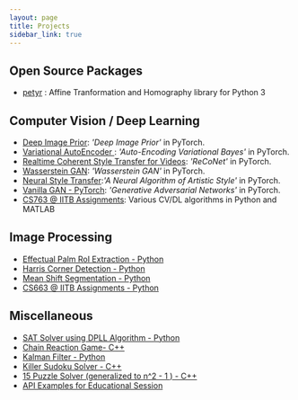 ```yaml
---
layout: page
title: Projects
sidebar_link: true
---
```

## Open Source Packages
- [petyr](https://github.com/safwankdb/petyr) : Affine Tranformation and Homography library for Python 3

## Computer Vision / Deep Learning
- [Deep Image Prior](https://safwankdb.github.io/Deep-Image-Prior/): *'Deep Image Prior'* in PyTorch.
- [Variational AutoEncoder ](https://safwankdb.github.io/Variational-Auto-Encoder/): *'Auto-Encoding Variational Bayes'* in PyTorch.
- [Realtime Coherent Style Transfer for Videos](https://safwankdb.github.io/ReCoNet-PyTorch/): *'ReCoNet'* in PyTorch.
- [Wasserstein GAN](https://safwankdb.github.io/Wasserstein-GAN/): *'Wasserstein GAN'* in PyTorch.
- [Neural Style Transfer](https://safwankdb.github.io/Neural-Style-Transfer/):*'A Neural Algorithm of Artistic Style'* in PyTorch.
- [Vanilla GAN - PyTorch](https://safwankdb.github.io/Vanilla-GAN/): *'Generative Adversarial Networks'* in PyTorch.
- [CS763 @ IITB Assignments](https://safwankdb.github.io/CS763-Assignments/): Various CV/DL algorithms in Python and MATLAB


## Image Processing
- [Effectual Palm RoI Extraction - Python](https://safwankdb.github.io/Effectual-Palm-RoI-Extraction/)
- [Harris Corner Detection - Python](https://safwankdb.github.io/2020/03/14/harris-corner.html)
- [Mean Shift Segmentation - Python](https://safwankdb.github.io/Mean-Shift-Segmentation/)
- [CS663 @ IITB Assignments - Python](https://safwankdb.github.io/CS663-Assignments/)

## Miscellaneous
- [SAT Solver using DPLL Algorithm - Python](https://safwankdb.github.io/SAT-Solver-using-DPLL/)
- [Chain Reaction Game- C++](https://safwankdb.github.io/Chain-Reaction/)
- [Kalman Filter - Python](https://safwankdb.github.io/KalmanFilter/)
- [Killer Sudoku Solver - C++](https://safwankdb.github.io/Killer-Sudoku/)
- [15 Puzzle Solver (generalized to n^2 - 1 ) - C++](https://safwankdb.github.io/15-puzzle/)
- [API Examples for Educational Session](https://github.com/safwankdb/API-Examples)